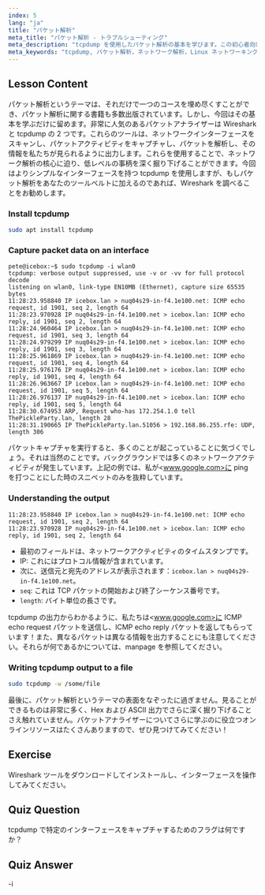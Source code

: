 ```yaml
---
index: 5
lang: "ja"
title: "パケット解析"
meta_title: "パケット解析 - トラブルシューティング"
meta_description: "tcpdump を使用したパケット解析の基本を学びます。この初心者向けの Linux ガイドで、ネットワークトラフィックを理解し、データをキャプチャし、出力を解釈します。"
meta_keywords: "tcpdump, パケット解析，ネットワーク解析，Linux ネットワーキング，初心者チュートリアル，Wireshark, Linux コマンド，ネットワークトラフィック"
---
```


## Lesson Content

パケット解析というテーマは、それだけで一つのコースを埋め尽くすことができ、パケット解析に関する書籍も多数出版されています。しかし、今回はその基本を学ぶだけに留めます。非常に人気のあるパケットアナライザーは Wireshark と tcpdump の 2 つです。これらのツールは、ネットワークインターフェースをスキャンし、パケットアクティビティをキャプチャし、パケットを解析し、その情報を私たちが見られるように出力します。これらを使用することで、ネットワーク解析の核心に迫り、低レベルの事柄を深く掘り下げることができます。今回はよりシンプルなインターフェースを持つ tcpdump を使用しますが、もしパケット解析をあなたのツールベルトに加えるのであれば、Wireshark を調べることをお勧めします。

### Install tcpdump

```bash
sudo apt install tcpdump
```

### Capture packet data on an interface

```plaintext
pete@icebox:~$ sudo tcpdump -i wlan0
tcpdump: verbose output suppressed, use -v or -vv for full protocol decode
listening on wlan0, link-type EN10MB (Ethernet), capture size 65535 bytes
11:28:23.958840 IP icebox.lan > nuq04s29-in-f4.1e100.net: ICMP echo request, id 1901, seq 2, length 64
11:28:23.970928 IP nuq04s29-in-f4.1e100.net > icebox.lan: ICMP echo reply, id 1901, seq 2, length 64
11:28:24.960464 IP icebox.lan > nuq04s29-in-f4.1e100.net: ICMP echo request, id 1901, seq 3, length 64
11:28:24.979299 IP nuq04s29-in-f4.1e100.net > icebox.lan: ICMP echo reply, id 1901, seq 3, length 64
11:28:25.961869 IP icebox.lan > nuq04s29-in-f4.1e100.net: ICMP echo request, id 1901, seq 4, length 64
11:28:25.976176 IP nuq04s29-in-f4.1e100.net > icebox.lan: ICMP echo reply, id 1901, seq 4, length 64
11:28:26.963667 IP icebox.lan > nuq04s29-in-f4.1e100.net: ICMP echo request, id 1901, seq 5, length 64
11:28:26.976137 IP nuq04s29-in-f4.1e100.net > icebox.lan: ICMP echo reply, id 1901, seq 5, length 64
11:28:30.674953 ARP, Request who-has 172.254.1.0 tell ThePickleParty.lan, length 28
11:28:31.190665 IP ThePickleParty.lan.51056 > 192.168.86.255.rfe: UDP, length 306
```

パケットキャプチャを実行すると、多くのことが起こっていることに気づくでしょう。それは当然のことです。バックグラウンドでは多くのネットワークアクティビティが発生しています。上記の例では、私が<www.google.com>に ping を打つことにした時のスニペットのみを抜粋しています。

### Understanding the output

```plaintext
11:28:23.958840 IP icebox.lan > nuq04s29-in-f4.1e100.net: ICMP echo request, id 1901, seq 2, length 64
11:28:23.970928 IP nuq04s29-in-f4.1e100.net > icebox.lan: ICMP echo reply, id 1901, seq 2, length 64
```

- 最初のフィールドは、ネットワークアクティビティのタイムスタンプです。
- IP: これにはプロトコル情報が含まれています。
- 次に、送信元と宛先のアドレスが表示されます：`icebox.lan > nuq04s29-in-f4.1e100.net`。
- `seq`: これは TCP パケットの開始および終了シーケンス番号です。
- `length`: バイト単位の長さです。

tcpdump の出力からわかるように、私たちは<www.google.com>に ICMP echo request パケットを送信し、ICMP echo reply パケットを返してもらっています！また、異なるパケットは異なる情報を出力することにも注意してください。それらが何であるかについては、manpage を参照してください。

### Writing tcpdump output to a file

```bash
sudo tcpdump -w /some/file
```

最後に、パケット解析というテーマの表面をなぞったに過ぎません。見ることができるものは非常に多く、Hex および ASCII 出力でさらに深く掘り下げることさえ触れていません。パケットアナライザーについてさらに学ぶのに役立つオンラインリソースはたくさんありますので、ぜひ見つけてみてください！

## Exercise

Wireshark ツールをダウンロードしてインストールし、インターフェースを操作してみてください。

## Quiz Question

tcpdump で特定のインターフェースをキャプチャするためのフラグは何ですか？

## Quiz Answer

-i
